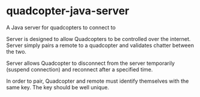 quadcopter-java-server
======================

A Java server for quadcopters to connect to

Server is designed to allow Quadcopters to be controlled over the internet.
Server simply pairs a remote to a quadcopter and validates chatter between the two.

Server allows Quadcopter to disconnect from the server temporarily (suspend connection)
and reconnect after a specified time.

In order to pair, Quadcopter and remote must identify themselves with the same key.
The key should be well unique.
